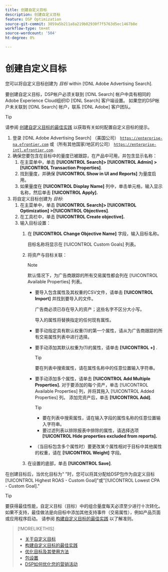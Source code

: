 ```yaml
---
title: 创建自定义目标
description: 创建自定义目标
feature: DSP Optimization
source-git-commit: 3059a5b211a8a219b02930f7f5763d5ec1467b8e
workflow-type: tm+mt
source-wordcount: '504'
ht-degree: 0%

---
```


# 创建自定义目标

您可以将自定义目标创建为 *目标* within [!DNL Adobe Advertising Search].

要创建自定义目标，DSP帐户必须关联到 [!DNL Search] 帐户中具有相同的Adobe Experience Cloud组织ID [!DNL Search] 客户端设置。 如果您的DSP帐户未关联到 [!DNL Search] 帐户，联系 [!DNL Adobe] 客户团队。

>[!TIP]
>
>请参阅 [创建自定义目标的最佳实践](custom-goal-best-practices.md) 以获取有关如何配置自定义目标的提示。

1. 登录 [!DNL Adobe Advertising Search] （美国公司） [`https://enterprise-na.efrontier.com`](https://enterprise-na.efrontier.com) 或（所有其他国家/地区的公司） [`https://enterprise-intl.efrontier.com`](https://enterprise-intl.efrontier.com).
1. 确保您要包含在目标中的量度已被跟踪，在产品中可用，并包含显示名称：
   1. 在主菜单中，单击 **[!UICONTROL Search]> [!UICONTROL Admin] >[!UICONTROL Transaction Properties]**.
   1. 找到量度，并确保 **[!UICONTROL Show in UI and Reports]** 为量度启用。
   1. 如果量度在 **[!UICONTROL Display Name]** 列中，单击单元格，输入显示名称，然后单击 **[!UICONTROL Apply].**
1. 将自定义目标创建为 *目标*:
   1. 在主菜单中，单击 **[!UICONTROL Search]> [!UICONTROL Optimization] >[!UICONTROL Objectives]**.
   1. 在工具栏中，单击 **[!UICONTROL Create objective].**
   1. 输入目标设置：
      1. 在 **[!UICONTROL Change Objective Name]** 字段，输入目标名称。

         目标名称将显示在 [!UICONTROL Custom Goals] 列表。

      1. 将资产与目标关联：

         >[!NOTE]
         >
         > 默认情况下，为广告商跟踪的所有交易属性都会列在 [!UICONTROL Available Properties] 列表。

         * 要导入包含属性及其权重的CSV文件，请单击 **[!UICONTROL Import]** 并找到要导入的文件。

            广告商必须已存在导入的资产；这些名字不区分大小写。

            导入的属性将替换指定的任何现有属性。

         * 要手动指定具有默认权重(1)的第一个属性，请从为广告商跟踪的所有交易属性列表中进行选择。

         * 要手动添加其默认权重为(1)的属性，请单击 **[!UICONTROL +]** .

            >[!TIP]
            >
            > 要在列表中搜索属性，请在属性名称中的任意位置输入字符串。

         * 要手动添加多个属性，请单击 **[!UICONTROL Add Multiple Properties].** 对于要添加的每个资产，单击 [!UICONTROL Available Properties] 列，并将其拖入 [!UICONTROL Added Properties] 列。 添加完资产后，单击 **[!UICONTROL Add]**.

            >[!TIP]
            >
            >* 要在列表中搜索属性，请在输入字段的属性名称的任意位置输入字符串。
            >* 要过滤列表以排除报表中排除的属性，请选择选项 **[!UICONTROL Hide properties excluded from reports].**


         * （当目标包含多个属性时）要更改某个属性相对于目标中其他属性的权重，请在 **[!UICONTROL Weight]** 字段。
      1. 在设置的底部，单击 **[!UICONTROL Save]**.


在创建目标后，当优化目标为“ ”时，您可以将其分配给DSP包作为自定义目标[!UICONTROL Highest ROAS - Custom Goal]&quot;或&quot;[!UICONTROL Lowest CPA - Custom Goal].&quot;

>[!TIP]
>
>要获得最佳性能，自定义目标（目标）中的组合量度每天必须至少进行十次转化。 如果不支持，最佳做法是向目标中添加其他支持事件（交易属性），例如产品页面或应用程序启动。 请参阅 [构建自定义目标的最佳实践](custom-goal-best-practices.md) 以了解准则。

>[!MORELIKETHIS]
>
>* [关于自定义目标](custom-goal-about.md)
>* [构建自定义目标的最佳实践](custom-goal-best-practices.md)
>* [优化目标及其使用方法](optimization-goals.md)
>* [包设置](/help/dsp/campaign-management/packages/package-settings.md)
> * [DSP如何优化您的营销活动](optimization-how-dsp-optimizes-campaigns.md)

